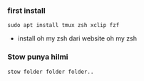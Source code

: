 ### first install

`sudo apt install tmux zsh xclip fzf`
- install oh my zsh dari website oh my zsh
### Stow punya hilmi

`stow folder folder folder..`

